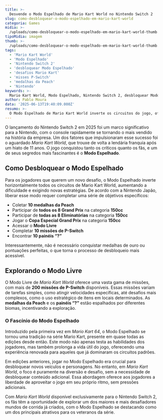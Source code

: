 ```yaml
---
title: >-
  Desvende o Modo Espelhado de Mario Kart World no Nintendo Switch 2
slug: como-desbloquear-o-modo-espelhado-em-mario-kart-world
categoria: Games
midia: >-
  /uploads/como-desbloquear-o-modo-espelhado-em-mario-kart-world-thumb.webp
tipoMidia: imagem
thumb: >-
  /uploads/como-desbloquear-o-modo-espelhado-em-mario-kart-world-thumb.webp
tags:
  - 'Mario Kart World'
  - 'Modo Espelhado'
  - 'Nintendo Switch 2'
  - 'desbloquear Modo Espelhado'
  - 'desafios Mario Kart'
  - 'misses P-Switch'
  - 'medalhas da Peach'
  - 'Nintendo'
keywords: >-
  Mario Kart World, Modo Espelhado, Nintendo Switch 2, desbloquear Modo Espelhado, desafios Mario Kart, missões P-Switch, medalhas da Peach, Nintendo
author: Pablo Moura
data: '2025-06-13T19:40:09.000Z'
resumo: >-
  O Modo Espelhado de Mario Kart World inverte os circuitos do jogo, oferecendo um desafio renovado aos jogadores experientes. Saiba como desbloquear este modo especial e explorar novas possibilidades no Nintendo Switch 2.
---
```


O lançamento do Nintendo Switch 2 em 2025 foi um marco significativo para a Nintendo, com o console rapidamente se tornando o mais vendido na história da empresa. Um dos fatores que impulsionaram esse sucesso foi o aguardado _Mario Kart World_, que trouxe de volta a lendária franquia após um hiato de 11 anos. O jogo conquistou tanto os críticos quanto os fãs, e um de seus segredos mais fascinantes é o **Modo Espelhado**.

## Como Desbloquear o Modo Espelhado

Para os jogadores que querem um novo desafio, o Modo Espelhado inverte horizontalmente todos os circuitos de Mario Kart World, aumentando a dificuldade e exigindo novas estratégias. De acordo com a Nintendo Japão, liberar esse modo requer completar uma série de objetivos específicos:

- Coletar **10 medalhas da Peach**
- Participar de **todos os 8 Grand Prix** na categoria **150cc**
- Participar de **todas as 8 Eliminatórias** na categoria **150cc**
- Jogar o **Copa Especial Grand Prix** na categoria **150cc**
- Acessar o **Modo Livre**
- Completar **10 missões de P-Switch**
- Encontrar **10 painéis “?”**

Interessantemente, não é necessário conquistar medalhas de ouro ou pontuações perfeitas, o que torna o processo de desbloqueio mais acessível.

## Explorando o Modo Livre

O Modo Livre de _Mario Kart World_ oferece uma vasta gama de missões, com mais de **200 missões de P-Switch** disponíveis. Essas missões variam de tarefas simples, como atingir velocidades específicas, até desafios mais complexos, como o uso estratégico de itens em locais determinados. As **medalhas da Peach** e os **painéis “?”** estão espalhados por diferentes biomas, incentivando a exploração.

### O Fascínio do Modo Espelhado

Introduzido pela primeira vez em _Mario Kart 64_, o Modo Espelhado se tornou uma tradição na série Mario Kart, presente em quase todas as edições desde então. Este modo não apenas testa as habilidades dos jogadores, mas também prolonga a vida útil do jogo, oferecendo uma experiência renovada para aqueles que já dominaram os circuitos padrões.

Em edições anteriores, jogar no Modo Espelhado era crucial para desbloquear novos veículos e personagens. No entanto, em _Mario Kart World_, o foco é puramente na diversão e desafio, sem a necessidade de desbloquear conteúdo adicional. Essa abordagem oferece aos jogadores a liberdade de aproveitar o jogo em seu próprio ritmo, sem pressões adicionais.

Com _Mario Kart World_ disponível exclusivamente para o Nintendo Switch 2, os fãs têm a oportunidade de explorar um dos maiores e mais desafiadores mundos de corrida já criados, com o Modo Espelhado se destacando como um dos principais atrativos para os veteranos da série.